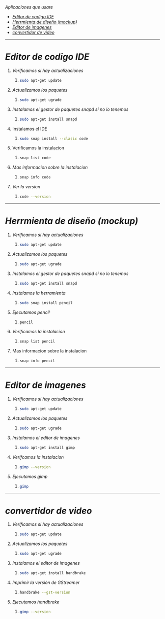 _Aplicaciones que usare_

- [_Editor de codigo IDE_](#editor-de-codigo-ide)
- [_Herrmienta de diseño (mockup)_](#herrmienta-de-diseño-mockup)
- [_Editor de imagenes_](#editor-de-imagenes)
- [_convertidor de video_](#convertidor-de-video)

---

# _Editor de codigo IDE_

1. _Verificamos si hay actualizaciones_

   1. ```bash
      sudo apt-get update
      ```

2. _Actualizamos los paquetes_

   1. ```bash
      sudo apt-get ugrade
      ```

3. _Instalamos el gestor de paquetes snapd si no lo tenemos_

   1. ```bash
      sudo apt-get install snapd
      ```

4. Instalamos el IDE

   1. ```bash
      sudo snap install --clasic code
      ```

5. Verificamos la instalacion

   1. ```bash
      snap list code
      ```

6. _Mas informacion sobre la instalacion_

   1. ```bash
      snap info code
      ```

7. _Ver la version_

   1. ```bash
      code --version
      ```

---

# _Herrmienta de diseño (mockup)_

1. _Verificamos si hay actualizaciones_

   1. ```bash
      sudo apt-get update
      ```

2. _Actualizamos los paquetes_

   1. ```bash
      sudo apt-get ugrade
      ```

3. _Instalamos el gestor de paquetes snapd si no lo tenemos_

   1. ```bash
      sudo apt-get install snapd
      ```

4. _Instalamos la herramienta_

   1. ```bash
      sudo snap install pencil
      ```

5. _Ejecutamos pencil_

   1. ```bash
      pencil
      ```

6. _Verificamos la instalacion_

   1. ```bash
      snap list pencil
      ```

7. Mas informacion sobre la instalacion

   1. ```bash
      snap info pencil
      ```

---

# _Editor de imagenes_

1. _Verificamos si hay actualizaciones_

   1. ```bash
      sudo apt-get update
      ```

2. _Actualizamos los paquetes_

   1. ```bash
      sudo apt-get ugrade
      ```

3. _Instalamos el editor de imagenes_

   1. ```bash
      sudo apt-get install gimp
      ```

4. _Verifcamos la instalacion_

   1. ```bash
      gimp --version
      ```

5. _Ejecutamos gimp_

   1. ```bash
      gimp
      ```

---

# _convertidor de video_

1. _Verificamos si hay actualizaciones_

   1. ```bash
      sudo apt-get update
      ```

2. _Actualizamos los paquetes_

   1. ```bash
      sudo apt-get ugrade
      ```

3. _Instalamos el editor de imagenes_

   1. ```bash
      sudo apt-get install handbrake
      ```

4. _Imprimir la versión de GStreamer_

   1. ```bash
      handbrake --gst-version
      ```

5. _Ejecutamos handbrake_

   1. ```bash
      gimp --version
      ```
